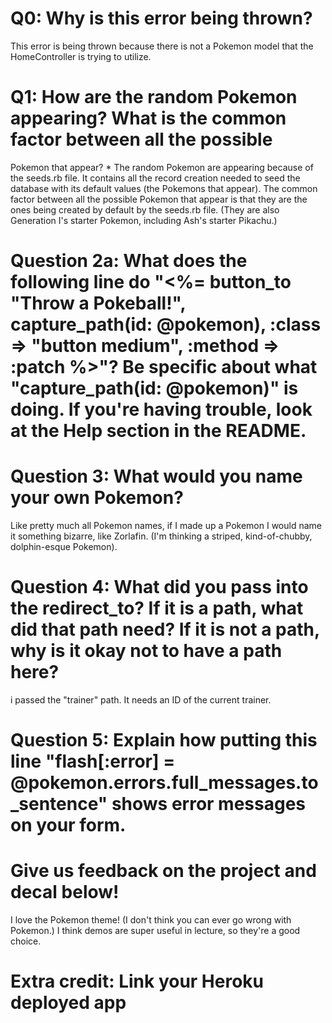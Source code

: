 # Q0: Why is this error being thrown?
This error is being thrown because there is not a Pokemon model that the HomeController is trying to utilize.

# Q1: How are the random Pokemon appearing? What is the common factor between all the possible 
Pokemon that appear? *
The random Pokemon are appearing because of the seeds.rb file. It contains all the record creation needed to seed the database with its default values (the Pokemons that appear). The common factor between all the possible Pokemon that appear is that they are the ones being created by default by the seeds.rb file. (They are also Generation I's starter Pokemon, including Ash's starter Pikachu.)

# Question 2a: What does the following line do "<%= button_to "Throw a Pokeball!", capture_path(id: @pokemon), :class => "button medium", :method => :patch %>"? Be specific about what "capture_path(id: @pokemon)" is doing. If you're having trouble, look at the Help section in the README.

# Question 3: What would you name your own Pokemon?
Like pretty much all Pokemon names, if I made up a Pokemon I would name it something bizarre, like Zorlafin. (I'm thinking a striped, kind-of-chubby, dolphin-esque Pokemon).  

# Question 4: What did you pass into the redirect_to? If it is a path, what did that path need? If it is not a path, why is it okay not to have a path here?
i passed the "trainer" path. It needs an ID of the current trainer.

# Question 5: Explain how putting this line "flash[:error] = @pokemon.errors.full_messages.to_sentence" shows error messages on your form.

# Give us feedback on the project and decal below!
I love the Pokemon theme! (I don't think you can ever go wrong with Pokemon.) I think demos are super useful in lecture, so they're a good choice.

# Extra credit: Link your Heroku deployed app
